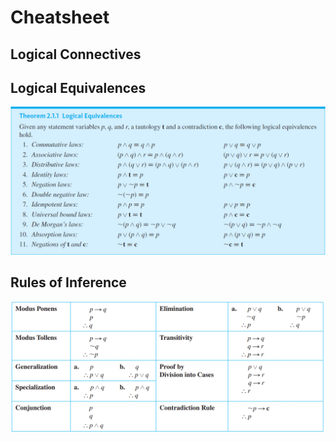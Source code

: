 # Cheatsheet

## Logical Connectives



## Logical Equivalences

![Logical Equivalence](../Resources/logicalequivalence.png)

## Rules of Inference

![Rules of Inferene](../Resources/InferenceRules.png)